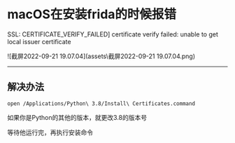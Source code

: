 # macOS在安装frida的时候报错

SSL: CERTIFICATE_VERIFY_FAILED] certificate verify failed: unable to get local issuer certificate

![截屏2022-09-21 19.07.04](assets\截屏2022-09-21 19.07.04.png)



---

## 解决办法

`open /Applications/Python\ 3.8/Install\ Certificates.command`

如果你是Python的其他的版本，就更改3.8的版本号

等待他运行完，再执行安装命令